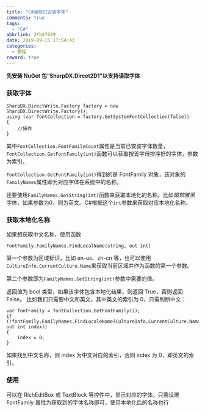 ```yaml
---
title: "C#读取已安装字体"
comments: true
tags:
  - "C#"
abbrlink: 2fb47029
date: 2019-09-15 17:54:43
categories:
  - 教程
reward: true
---
```


**先安装 NuGet 包“SharpDX.Dircet2D1”以支持读取字体**

### 获取字体

```
SharpDX.DirectWrite.Factory factory = new SharpDX.DirectWrite.Factory();
using (var fontCollection = factory.GetSystemFontCollection(false))
{
    //操作
}
```

<!--more-->

其中`FontCollection.FontFamilyCount`属性是当前已安装字体数量，`FontCollection.GetFontFamily(int)`函数可以获取按首字母排序好的字体，参数为索引。

`FontCollection.GetFontFamily(int)`得到的是 FontFamily 对象，该对象的`FamilyNames`属性即为对应字体在系统中的名称。

<p>还要使用<code>FamilyNames.GetString(int)</code>函数来获取本地化的名称。比如<em>微软雅黑</em>字体，如果参数为0，则为英文。C#根据这个<code>int</code>参数来获取对应本地化名称。</p>

### 获取本地化名称

如果想获取中文名称，使用函数

```
FontFamily.FamilyNames.FindLocalName(string, out int)
```

第一个参数为区域标识，比如 en-us、zh-cn 等，也可以使用`CultureInfo.CurrentCulture.Name`来获取当前区域并作为函数的第一个参数。

第二个参数即为`FamilyNames.GetString(int)`参数中需要的值。

返回值为 bool 类型，如果该字体包含本地化结果，则返回 True，否则返回 False。 比如我们只需要中文和英文，其中英文的索引为 0，只需判断中文：

```
var fontFamily = fontCollection.GetFontFamily(i);
if (!fontFamily.FamilyNames.FindLocaleName(CultureInfo.CurrentCulture.Name, out int index))
{
    index = 0;
}
```

如果找到中文名称，则 index 为中文对应的索引，否则 index 为 0，即英文的索引。

### 使用

可以在 RichEditBox 或 TextBlock 等控件中，显示对应的字体。只需设置 FontFamily 属性为获取到的字体名称即可，使用本地化后的名称也行
